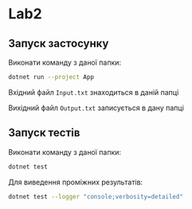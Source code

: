 # Lab2
## Запуск застосунку
Виконати команду з даної папки:
```bash
dotnet run --project App
```
Вхідний файл `Input.txt` знаходиться в даній папці

Вихідний файл `Output.txt` записується в дану папці

## Запуск тестів
Виконати команду з даної папки:
```bash
dotnet test
```
Для виведення проміжних результатів:
```bash
dotnet test --logger "console;verbosity=detailed"
```
